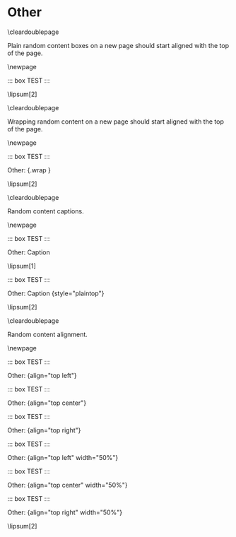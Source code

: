 # Other

\cleardoublepage

Plain random content boxes on a new page should start aligned with the top of the page.

\newpage

::: box
TEST
:::

\lipsum[2]

\cleardoublepage

Wrapping random content on a new page should start aligned with the top of the page.

\newpage

::: box
TEST
:::

Other: {.wrap }

\lipsum[2]

\cleardoublepage

Random content captions.

\newpage

::: box
TEST
:::

Other: Caption

\lipsum[1]

::: box
TEST
:::

Other: Caption {style="plaintop"}

\lipsum[2]

\cleardoublepage

Random content alignment.

\newpage

::: box
TEST
:::

Other: {align="top left"}

::: box
TEST
:::

Other: {align="top center"}

::: box
TEST
:::

Other: {align="top right"}

::: box
TEST
:::

Other: {align="top left" width="50%"}

::: box
TEST
:::

Other: {align="top center" width="50%"}

::: box
TEST
:::

Other: {align="top right" width="50%"}

\lipsum[2]
